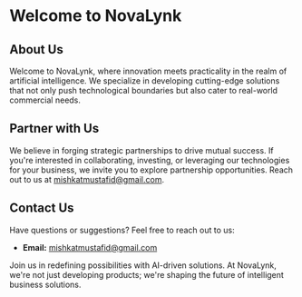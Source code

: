 # Welcome to NovaLynk

## About Us

Welcome to NovaLynk, where innovation meets practicality in the realm of artificial intelligence. We specialize in developing cutting-edge solutions that not only push technological boundaries but also cater to real-world commercial needs.

## Partner with Us

We believe in forging strategic partnerships to drive mutual success. If you're interested in collaborating, investing, or leveraging our technologies for your business, we invite you to explore partnership opportunities. Reach out to us at mishkatmustafid@gmail.com.

## Contact Us

Have questions or suggestions? Feel free to reach out to us:

- **Email:** mishkatmustafid@gmail.com

Join us in redefining possibilities with AI-driven solutions. At NovaLynk, we're not just developing products; we're shaping the future of intelligent business solutions.
